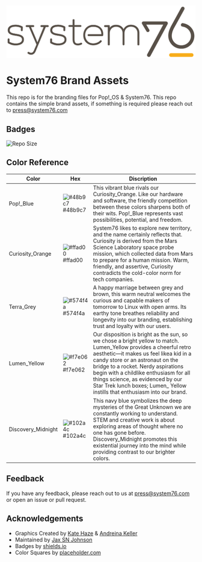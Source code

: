 ![Logo](https://raw.githubusercontent.com/system76/brand/master/System76%20branding/system76-logo_primary.svg)

# System76 Brand Assets

This repo is for the branding files for Pop!_OS & System76.  This repo contains the simple brand assets, if something is required please reach out to press@system76.com 

## Badges

![Repo Size](https://img.shields.io/github/repo-size/system76/brand)

## Color Reference

| Color             | Hex                                                                | Discription |
| ----------------- | ------------------------------------------------------------------ | ----------- |
| Pop!_Blue | ![#48b9c7](https://via.placeholder.com/10/48b9c7?text=+) #48b9c7 | This vibrant blue rivals our Curiosity_Orange. Like our hardware and software, the friendly competition between these colors sharpens both of their wits. Pop!_Blue represents vast possibilities, potential, and freedom. |
| Curiosity_Orange | ![#ffad00](https://via.placeholder.com/10/ffad00?text=+) #ffad00 |  System76 likes to explore new territory, and the name certainly reflects that. Curiosity is derived from the Mars Science Laboratory space probe mission, which collected data from Mars to prepare for a human mission. Warm, friendly, and assertive, Curiosity contradicts the cold-color norm for tech companies. |
| Terra_Grey | ![#574f4a](https://via.placeholder.com/10/574f4a?text=+) #574f4a | A happy marriage between grey and brown, this warm neutral welcomes the curious and capable makers of tomorrow to Linux with open arms. Its earthy tone breathes reliability and longevity into our branding, establishing trust and loyalty with our users. |
| Lumen_Yellow | ![#f7e062](https://via.placeholder.com/10/f7e062?text=+) #f7e062 | Our disposition is bright as the sun, so we chose a bright yellow to match. Lumen_Yellow provides a cheerful retro aesthetic—it makes us feel likea kid in a candy store or an astronaut on the bridge to a rocket. Nerdy aspirations begin with a childlike enthusiasm for all things science, as evidenced by our Star Trek lunch boxes; Lumen_ Yellow instills that enthusiasm into our brand. |
| Discovery_Midnight | ![#102a4c](https://via.placeholder.com/10/102a4c?text=+) #102a4c | This navy blue symbolizes the deep mysteries of the Great Unknown we are constantly working to understand. STEM and creative work is about exploring areas of thought where no one has gone before. Discovery_Midnight promotes this existential journey into the mind while providing contrast to our brighter colors. |


## Feedback

If you have any feedback, please reach out to us at press@system76.com or open an issue or pull request.

## Acknowledgements

 - Graphics Created by [Kate Haze](https://katehazen.myportfolio.com) & [Andreina Keller](https://andreinakeller.myportfolio.com/)
 - Maintained by [Jax SN Johnson](https://github.com/jaxsnjohnson)
 - Badges by [shields.io](https://shields.io/)
 - Color Squares by [placeholder.com](https://via.placeholder.com)
